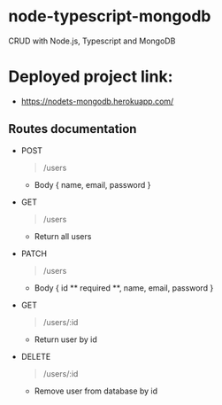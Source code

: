 # node-typescript-mongodb
CRUD with Node.js, Typescript and MongoDB

# Deployed project link: 
- https://nodets-mongodb.herokuapp.com/

## Routes documentation
- POST
   > /users 
    - Body { name, email, password }
    
- GET
   > /users
    - Return all users
- PATCH
  > /users
    - Body { id ** required **, name, email, password }
  
- GET
  > /users/:id
    - Return user by id
    
- DELETE
  > /users/:id
    - Remove user from database by id
